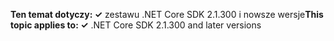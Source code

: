 <span data-ttu-id="5d36d-101">**Ten temat dotyczy: ✓** zestawu .NET Core SDK 2.1.300 i nowsze wersje</span><span class="sxs-lookup"><span data-stu-id="5d36d-101">**This topic applies to: ✓** .NET Core SDK 2.1.300 and later versions</span></span>

